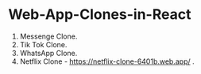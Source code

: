 # Web-App-Clones-in-React

1. Messenge Clone.
2. Tik Tok Clone.
3. WhatsApp Clone.
4. Netflix Clone - https://netflix-clone-6401b.web.app/ .
